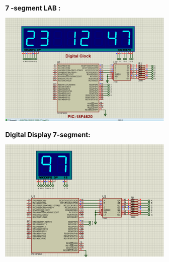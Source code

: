 ## 7 -segment LAB :

![Digital Clock](./DigitalClock.jpg)

## Digital Display 7-segment:

![Digital Display 7-segment](./DigitalDisplay7seg.png)
